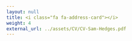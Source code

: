 ```yaml
---
layout: null
title: <i class="fa fa-address-card"></i>
weight: 4
external_url: ../assets/CV/CV-Sam-Hedges.pdf
---
```

